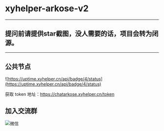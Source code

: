 # xyhelper-arkose-v2
---
## 提问前请提供star截图，没人需要的话，项目会转为闭源。
---
## 公共节点


![https://uptime.xyhelper.cn/api/badge/4/status](https://uptime.xyhelper.cn/api/badge/4/status)

获取 token 地址：https://chatarkose.xyhelper.cn/token

## 加入交流群



![微信](https://xyhelper.github.io/xyhelperkf.png)
